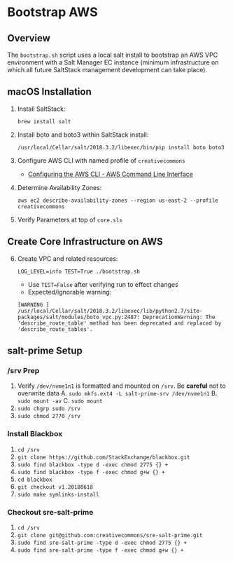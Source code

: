 # Bootstrap AWS


## Overview

The `bootstrap.sh` script uses a local salt install to bootstrap an AWS
VPC environment with a Salt Manager EC instance (minimum infrastructure on
which all future SaltStack management development can take place).


## macOS Installation

1. Install SaltStack:

    ```shell
    brew install salt
    ```

2. Install boto and boto3 within SaltStack install:

    ```shell
    /usr/local/Cellar/salt/2018.3.2/libexec/bin/pip install boto boto3
    ```

3. Configure AWS CLI with named profile of `creativecommons`

   - [Configuring the AWS CLI - AWS Command Line Interface](https://docs.aws.amazon.com/cli/latest/userguide/cli-chap-getting-started.html)

4. Determine Availability Zones:

    ```shell
    aws ec2 describe-availability-zones --region us-east-2 --profile creativecommons
    ```

5. Verify Parameters at top of `core.sls`


## Create Core Infrastructure on AWS

6. Create VPC and related resources:

    ```shell
    LOG_LEVEL=info TEST=True ./bootstrap.sh
    ```

   - Use `TEST=False` after verifying run to effect changes
   - Expected/ignorable warning:

    ```
    [WARNING ] /usr/local/Cellar/salt/2018.3.2/libexec/lib/python2.7/site-packages/salt/modules/boto_vpc.py:2487: DeprecationWarning: The 'describe_route_table' method has been deprecated and replaced by 'describe_route_tables'.

    ```


## salt-prime Setup


### /srv Prep

1. Verify `/dev/nvme1n1` is formatted and mounted on `/srv`. Be **careful** not to
   overwrite data
   A. `sudo mkfs.ext4 -L salt-prime-srv /dev/nvme1n1`
   B. `sudo mount -av`
   C. `sudo mount`
2. `sudo chgrp sudo /srv`
3. `sudo chmod 2770 /srv`


### Install Blackbox

1. `cd /srv`
2. `git clone https://github.com/StackExchange/blackbox.git`
3. `sudo find blackbox -type d -exec chmod 2775 {} +`
4. `sudo find blackbox -type f -exec chmod g+w {} +`
5. `cd blackbox`
6. `git checkout v1.20180618`
7. `sudo make symlinks-install`


### Checkout sre-salt-prime

1. `cd /srv`
2. `git clone git@github.com:creativecommons/sre-salt-prime.git`
3. `sudo find sre-salt-prime -type d -exec chmod 2775 {} +`
4. `sudo find sre-salt-prime -type f -exec chmod g+w {} +`

